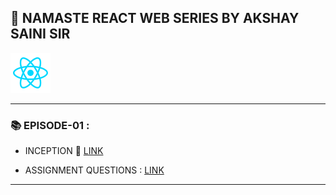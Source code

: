 ## 🙏 NAMASTE REACT  WEB SERIES BY AKSHAY SAINI SIR

![img](./images/file-type-reactjs.svg)

---

### 📚 EPISODE-01 : 

- INCEPTION 📁 [LINK](https://github.com/kapilsarkar/NAMASTE--REACT/tree/main/EPISODE-01-INCEPTION)

- ASSIGNMENT QUESTIONS :  [LINK](https://github.com/kapilsarkar/NAMASTE--REACT/blob/main/NOTES/ASSIGNMENT%20QUESTIONS/Chapter%2B01%2B-%2BInception.pdf)

---